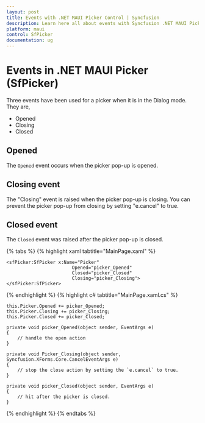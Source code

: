 ```yaml
---
layout: post
title: Events with .NET MAUI Picker Control | Syncfusion
description: Learn here all about events with Syncfusion .NET MAUI Picker (SfPicker) control.
platform: maui
control: SfPicker
documentation: ug
---
```


# Events in .NET MAUI Picker (SfPicker)

Three events have been used for a picker when it is in the Dialog mode. They are, 

 * Opened 
 * Closing 
 * Closed

## Opened

The `Opened` event occurs when the picker pop-up is opened.

## Closing event

The "Closing" event is raised when the picker pop-up is closing. You can prevent the picker pop-up from closing by setting "e.cancel" to true.

## Closed event

The `Closed` event was raised after the picker pop-up is closed.

{% tabs %}
{% highlight xaml tabtitle="MainPage.xaml" %}

    <sfPicker:SfPicker x:Name="Picker" 
                            Opened="picker_Opened" 
                            Closed="picker_Closed"
                            Closing="picker_Closing">
    </sfPicker:SfPicker>
    
{% endhighlight %}
{% highlight c# tabtitle="MainPage.xaml.cs" %}

    this.Picker.Opened += picker_Opened;
    this.Picker.Closing += picker_Closing;
    this.Picker.Closed += picker_Closed;

    private void picker_Opened(object sender, EventArgs e)
    {
        // handle the open action
    }

    private void Picker_Closing(object sender, Syncfusion.XForms.Core.CancelEventArgs e)
    {
        // stop the close action by setting the `e.cancel` to true.
    }

    private void picker_Closed(object sender, EventArgs e)
    {
        // hit after the picker is closed.
    }

{% endhighlight %}
{% endtabs %}
